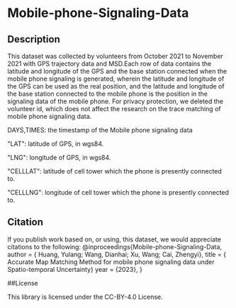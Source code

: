 # Mobile-phone-Signaling-Data
##  Description
This dataset was collected by volunteers from October 2021 to November 2021 with GPS trajectory data and MSD.Each row of data contains the latitude and longitude of the GPS and the base station connected when the mobile phone signaling is generated, wherein the latitude and longitude of the GPS can be used as the real position, and the latitude and longitude of the base station connected to the mobile phone is the position in the signaling data of the mobile phone. For privacy protection, we deleted the volunteer id, which does not affect the research on the trace matching of mobile phone signaling data.

DAYS,TIMES: the timestamp of the Mobile phone signaling data

"LAT": latitude of GPS, in wgs84.

"LNG": longitude of GPS, in wgs84.

"CELLLAT": latitude of cell tower which the phone is presently connected to.

"CELLLNG": longitude of cell tower which the phone is presently connected to.


## Citation
If you publish work based on, or using, this dataset, we would appreciate citations to the following:
@inproceedings{Mobile-phone-Signaling-Data,
  author    = { Huang, Yulang; Wang, Dianhai; Xu, Wang; Cai, Zhengyi},
  title     = { Accurate Map Matching Method for mobile phone signaling data under Spatio-temporal Uncertainty}
  year      = {2023},
}


##License

This library is licensed under the CC-BY-4.0 License.
